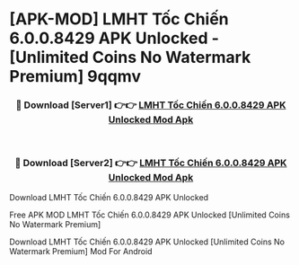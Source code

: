 # [APK-MOD] LMHT  Tốc Chiến 6.0.0.8429 APK Unlocked - [Unlimited Coins No Watermark Premium] 9qqmv



<div align="center">
<h3>🔴 Download [Server1] 👉👉 <a href="https://momento.my/?title=LMHT__Tốc_Chiến_6.0.0.8429_APK_Unlocked">LMHT  Tốc Chiến 6.0.0.8429 APK Unlocked Mod Apk</a></h3><br>

<h3>🔴 Download [Server2] 👉👉 <a href="https://momento.my/?title=LMHT__Tốc_Chiến_6.0.0.8429_APK_Unlocked">LMHT  Tốc Chiến 6.0.0.8429 APK Unlocked Mod Apk</a></h3>
</div>



Download LMHT  Tốc Chiến 6.0.0.8429 APK Unlocked 

Free APK MOD LMHT  Tốc Chiến 6.0.0.8429 APK Unlocked [Unlimited Coins No Watermark Premium]

Download LMHT  Tốc Chiến 6.0.0.8429 APK Unlocked [Unlimited Coins No Watermark Premium] Mod For Android
